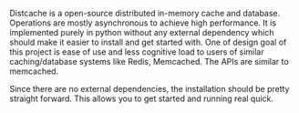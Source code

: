 Distcache is a open-source distributed in-memory cache and database.
Operations are mostly asynchronous to achieve high performance.
It is implemented purely in python without any external dependency 
which should make it easier to install and get started with.
One of design goal of this project is ease of use and less cognitive load to users of
similar caching/database systems like Redis, Memcached. The APIs are similar to memcached. 

Since there are no external dependencies, the installation should be pretty straight forward.
This allows you to get started and running real quick.
